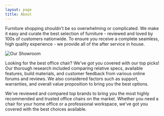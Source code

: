 ```yaml
---
layout: page
title: About
---
```


Furniture shopping shouldn't be so overwhelming or complicated. We make it easy and curate the best selection of furniture - reviewed and loved by 100s of customers nationwide. To ensure you receive a complete seamless, high quality experience - we provide all of the after service in house.

![Our Showroom]([(https://static.wixstatic.com/media/f2b033d6905c44fd99c18450a77c56dc.jpg/v1/crop/x_0,y_0,w_4995,h_3099/fill/w_1972,h_1222,al_c,q_90,usm_0.66_1.00_0.01,enc_auto/%E8%A3%9D%E9%A3%BE%E8%87%A5%E5%AE%A4.jpg))

Looking for the best office chair? We've got you covered with our top picks! Our thorough research included comparing relative specs, available features, build materials, and customer feedback from various online forums and reviews. We also considered factors such as support, warranties, and overall value proposition to bring you the best options.

We've reviewed and compared top brands to bring you the most highly recommended and trusted office chairs on the market. Whether you need a chair for your home office or a professional workspace, we've got you covered with the best choices available. 
